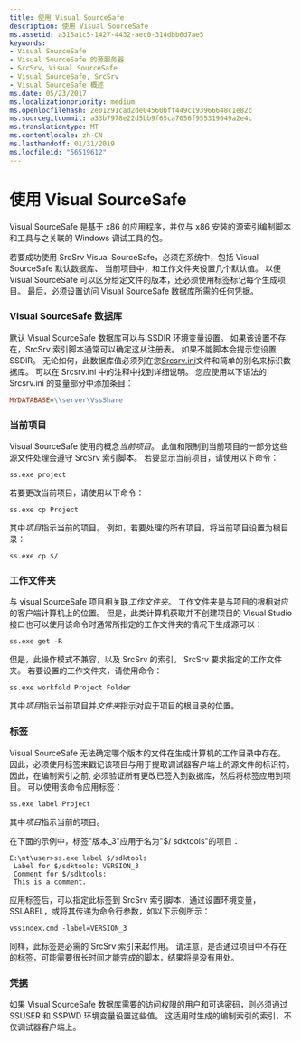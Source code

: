 ```yaml
---
title: 使用 Visual SourceSafe
description: 使用 Visual SourceSafe
ms.assetid: a315a1c5-1427-4432-aec0-314dbb6d7ae5
keywords:
- Visual SourceSafe
- Visual SourceSafe 的源服务器
- SrcSrv，Visual SourceSafe
- Visual SourceSafe, SrcSrv
- Visual SourceSafe 概述
ms.date: 05/23/2017
ms.localizationpriority: medium
ms.openlocfilehash: 2e01291cad2de04560bff449c193966648c1e82c
ms.sourcegitcommit: a33b7978e22d5bb9f65ca7056f955319049a2e4c
ms.translationtype: MT
ms.contentlocale: zh-CN
ms.lasthandoff: 01/31/2019
ms.locfileid: "56519612"
---
```

# <a name="using-visual-sourcesafe"></a>使用 Visual SourceSafe


Visual SourceSafe 是基于 x86 的应用程序，并仅与 x86 安装的源索引编制脚本和工具与之关联的 Windows 调试工具的包。

若要成功使用 SrcSrv Visual SourceSafe，必须在系统中，包括 Visual SourceSafe 默认数据库、 当前项目中，和工作文件夹设置几个默认值。 以便 Visual SourceSafe 可以区分给定文件的版本，还必须使用标签标记每个生成项目。 最后，必须设置访问 Visual SourceSafe 数据库所需的任何凭据。

### <a name="span-idvisualsourcesafedatabasespanspan-idvisualsourcesafedatabasespanvisual-sourcesafe-database"></a><span id="visual_sourcesafe_database"></span><span id="VISUAL_SOURCESAFE_DATABASE"></span>Visual SourceSafe 数据库

默认 Visual SourceSafe 数据库可以与 SSDIR 环境变量设置。 如果该设置不存在，SrcSrv 索引脚本通常可以确定这从注册表。 如果不能脚本会提示您设置 SSDIR。 无论如何，此数据库值必须列在您[Srcsrv.ini](the-srcsrv-ini-file.md)文件和简单的别名来标识数据库。 可以在 Srcsrv.ini 中的注释中找到详细说明。 您应使用以下语法的 Srcsrv.ini 的变量部分中添加条目：

```ini
MYDATABASE=\\server\VssShare
```

### <a name="span-idcurrentprojectspanspan-idcurrentprojectspancurrent-project"></a><span id="current_project"></span><span id="CURRENT_PROJECT"></span>当前项目

Visual SourceSafe 使用的概念*当前项目*。 此值和限制到当前项目的一部分这些源文件处理会遵守 SrcSrv 索引脚本。 若要显示当前项目，请使用以下命令：

```console
ss.exe project
```

若要更改当前项目，请使用以下命令：

```console
ss.exe cp Project
```

其中*项目*指示当前的项目。 例如，若要处理的所有项目，将当前项目设置为根目录：

```console
ss.exe cp $/
```

### <a name="span-idworkingfolderspanspan-idworkingfolderspanworking-folder"></a><span id="working_folder"></span><span id="WORKING_FOLDER"></span>工作文件夹

与 visual SourceSafe 项目相关联*工作文件夹*。 工作文件夹是与项目的根相对应的客户端计算机上的位置。 但是，此类计算机获取并不创建项目的 Visual Studio 接口也可以使用该命令时通常所指定的工作文件夹的情况下生成源可以：

```console
ss.exe get -R
```

但是，此操作模式不兼容，以及 SrcSrv 的索引。 SrcSrv 要求指定的工作文件夹。 若要设置的工作文件夹，请使用命令：

```console
ss.exe workfold Project Folder
```

其中*项目*指示当前项目并*文件夹*指示对应于项目的根目录的位置。

### <a name="span-idlabelsspanspan-idlabelsspanlabels"></a><span id="labels"></span><span id="LABELS"></span>标签

Visual SourceSafe 无法确定哪个版本的文件在生成计算机的工作目录中存在。 因此，必须使用标签来戳记该项目与用于提取调试器客户端上的源文件的标识符。 因此，在编制索引之前, 必须验证所有更改已签入到数据库，然后将标签应用到项目。 可以使用该命令应用标签：

```console
ss.exe label Project
```

其中*项目*指示当前的项目。

在下面的示例中，标签"版本\_3"应用于名为"$/ sdktools"的项目：

```console
E:\nt\user>ss.exe label $/sdktools
 Label for $/sdktools: VERSION_3
 Comment for $/sdktools:
 This is a comment.
```

应用标签后，可以指定此标签到 SrcSrv 索引脚本，通过设置环境变量，SSLABEL，或将其传递为命令行参数，如以下示例所示：

```console
vssindex.cmd -label=VERSION_3
```

同样，此标签是必需的 SrcSrv 索引来起作用。 请注意，是否通过项目中不存在的标签，可能需要很长时间才能完成的脚本，结果将是没有用处。

### <a name="span-idcredentialsspanspan-idcredentialsspancredentials"></a><span id="credentials"></span><span id="CREDENTIALS"></span>凭据

如果 Visual SourceSafe 数据库需要的访问权限的用户和可选密码，则必须通过 SSUSER 和 SSPWD 环境变量设置这些值。 这适用时生成的编制索引的索引，不仅调试器客户端上。

 

 





